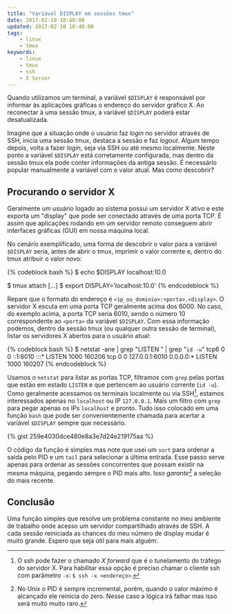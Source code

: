 ```yaml
---
title: "Variável DISPLAY em sessões tmux"
date: 2017-02-10 18:40:00
updated: 2017-02-10 18:40:00
tags:
    - linux
    - tmux
keywords:
    - linux
    - tmux
    - ssh
    - X Server
---
```

Quando utilizamos um terminal, a variável `$DISPLAY` é responsável por informar às aplicações gráficas o endereço do servidor gráfico X. Ao reconectar à uma sessão tmux, a variável `$DISPLAY` poderá estar desatualizada.
<!-- more -->

Imagine que a situação onde o usuário faz _login_ no servidor através de SSH, inicia uma sessão tmux, destaca a sessão e faz _logout_. Algum tempo depois, volta a fazer _login_, seja via SSH ou até mesmo localmente. Neste ponto a variável `$DISPLAY` está corretamente configurada, mas dentro da sessão tmux ela pode conter informações da antiga sessão. É necessário popular manualmente a variável com o valor atual. Mas como descobrir?

## Procurando o servidor X

Geralmente um usuário logado ao sistema possui um servidor X ativo e este exporta um "display" que pode ser conectado através de uma porta TCP. É assim que aplicações rodando em um servidor remoto conseguem abrir interfaces gráficas (GUI) em nossa máquina local.

No cenário exemplificado, uma forma de descobrir o valor para a variável `$DISPLAY` seria, antes de abrir o tmux, imprimir o valor corrente e, dentro do tmux atribuir o valor novo:

{% codeblock bash %}
$ echo $DISPLAY
localhost:10.0

$ tmux attach
[...]
$ export DISPLAY='localhost:10.0'
{% endcodeblock %}

Repare que o formato do endereço é `<ip_ou_dominio>:<porta>.<display>`. O servidor X escuta em uma porta TCP geralmente acima dos 6000. No caso, do exemplo acima, a porta TCP seria 6010, sendo o número 10 correspondente ao `<porta>` da variável `$DISPLAY`. Com essa informação podemos, dentro da sessão tmux (ou qualquer outra sessão de terminal), listar os servidores X abertos para o usuário atual:

{% codeblock bash %}
$ netstat -ane | grep "LISTEN " | grep "`id -u`" 
tcp6       0      0 ::1:6010                :::*                    LISTEN      1000       160206
tcp        0      0 127.0.0.1:6010          0.0.0.0:*               LISTEN      1000       160207
{% endcodeblock %}

Usamos o `netstat` para listar as portas TCP, filtramos com `grep` pelas portas que estão em estado `LISTEN` e que pertencem ao usuário corrente (`id -u`). Como geralmente acessamos os terminais localmente ou via SSH[^1], estamos interessados apenas no `localhost` ou IP `127.0.0.1`. Mais um filtro com `grep` para pegar apenas os IPs `localhost` e pronto. Tudo isso colocado em uma função `bash` que pode ser convenientemente chamada para acertar a variável `$DISPLAY` sempre que necessário.


{% gist 259e4030dce480e8a3e7d24e219175aa %}

O código da função é simples mas note que usei um `sort` para ordenar a saída pelo PID e um `tail` para selecionar a última entrada. Esse passo serve apenas para ordenar as sessões concorrentes que possam existir na mesma máquina, pegando sempre o PID mais alto. Isso _garante[^2]_ a seleção do mais recente.

## Conclusão

Uma função simples que resolve um problema constante no meu ambiente de trabalho onde acesso um servidor compartilhado através de SSH. A cada sessão reiniciada as chances do meu número de display mudar é muito grande. Espero que seja útil para mais alguém. 

[^1]: O ssh pode fazer o chamado _X forward_ que é o tunelamento do tráfego do servidor X. Para habilitar essa opção é preciso chamar o cliente ssh com parâmetro `-x`: `$ ssh -x <endereço>`.
[^2]: No Unix o PID é sempre incremental, porém, quando o valor máximo é alcançado ele reinicia do zero. Nesse caso a lógica irá falhar mas isso será muito muito raro. 

